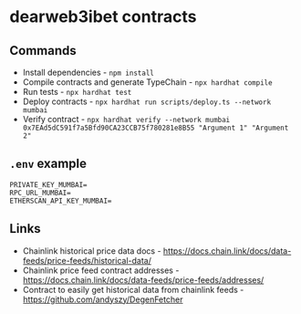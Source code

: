 # dearweb3ibet contracts

## Commands

- Install dependencies - `npm install`
- Compile contracts and generate TypeChain - `npx hardhat compile`
- Run tests - `npx hardhat test`
- Deploy contracts - `npx hardhat run scripts/deploy.ts --network mumbai`
- Verify contract - `npx hardhat verify --network mumbai 0x7EAd5dC591f7a5Bfd90CA23CCB75f780281e8B55 "Argument 1" "Argument 2"`

## `.env` example

```
PRIVATE_KEY_MUMBAI=
RPC_URL_MUMBAI=
ETHERSCAN_API_KEY_MUMBAI=
```

## Links

- Chainlink historical price data docs - https://docs.chain.link/docs/data-feeds/price-feeds/historical-data/
- Chainlink price feed contract addresses - https://docs.chain.link/docs/data-feeds/price-feeds/addresses/
- Contract to easily get historical data from chainlink feeds - https://github.com/andyszy/DegenFetcher
